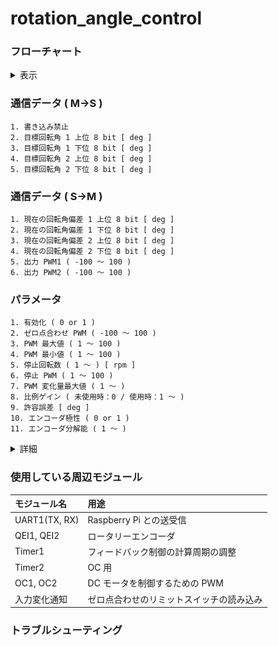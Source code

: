 
# rotation_angle_control
### フローチャート
<details><summary>表示</summary><div>

<br>

***※太字斜体下線の文字列はパラメータで設定する値***

![](img/flow_chart/rotation_angle_control_1.svg)
* A : ゼロ点合わせの処理にあたる．リミットスイッチが押されるとループを抜けて回転角制御の処理に移行する．
* B : 出力デューティー比を決定する式．ちなみに cnt_diff は「位置カウント目標値 - 位置カウント現在値」で求めている．
* C, D : 出力デューティー比を既定の範囲内に収める処理．
* E : 非常停止を解除した際の急加速を防止する処理．
    * 非常停止などによって駆動電源が投入されていない状態で回転角偏差が生じると，加減速処理が効力を発揮せず，駆動電源を投入すると（非常停止を解除すると）モータが急加速する可能性がある ( 詳細は「 G 」を参照 ) ．
    * そこで回転数現在値が「停止回転数」以下になったら駆動電源が投入されていない可能性があると判断して，「停止 PWM」を出力デューティー比の上限にする．
* F : 現在値と目標値の偏差の絶対値が「許容誤差」以下になったらモータを停止する．
* G : モータの加減速処理
    * 「 B 」式で出力デューティー比を計算しているため，回転角目標値を急激に変化させるなどして回転角偏差の絶対値が大きくなると，出力デューティー比が大きくなってモータが急加速する可能性がある．これを防ぐために単位時間当たりのデューティー比の変化量に制限を設けている（加減速処理）．
    * 加減速処理に関してはフィードバックを行っておらず，モータの状態に関係なく時間が経過すればデューティー比を大きくすることができる．したがって，「 E 」のように駆動電源が投入されている状態では加減速処理が機能しない．
* H : 「有効化」が 0 だったチャンネルはモータを駆動しない．誤作動を防ぐために，<u>***使用しないチャンネルの「有効化」は 0 にすること．***</u>
* I : 「エンコーダ極性」というパラメータが正しいか確認する処理．
    * 以下の２つの語句を定義する．
        * 位置カウント実測値 : エンコーダから出力されるパルスから計算した位置カウント
        * 位置カウント現在値 : 「エンコーダ極性」が 0 のときは位置カウント実測値と等しい値，「エンコーダ極性」が 1 のときは位置カウント実測値に -1 を乗じた値．
    * このプログラムはモータが正転したとき ( デューティー比が正のとき ) に位置カウント現在値が増加する前提で書かれている．エンコーダの取り付けられている向きやギヤのかまされ方に応じてモータ正転時の位置カウント実測値の変化量の符号が変わるため，状況に応じて「エンコーダ極性」の値を適切に設定しなければならない．
    * 「エンコーダ極性」の値が不適切な場合（モータ正転時の位置カウント現在値が減少してしまう場合），常にプログラムの意図した方向とは逆の方向にモータが回転するため，以下のような流れで暴走してしまう．
        1. 偏差が生じるとモータを駆動して偏差の絶対値を小さくしようとする．
        2. プログラムが意図した方向とは逆の方向に回転してしまう．
        3. 偏差の絶対値が大きくなる．
        4. 偏差の絶対値に比例してモータの出力を上げるため，偏差の絶対値がさらに大きくなる
        5. 「PWM 最大値」になるまでモータの出力が上がる

![](img/flow_chart/rotation_angle_control_2.svg)
* J : check_pol() の中核にあたる処理．
    * 出力デューティー比が「PWM 最大値」のときに偏差の絶対値が増加したら，err_cnt をインクリメントする．
* K : 出力デューティー比の符号が変わったら err_cnt をクリアする．
    * モータの回転方向が逆転するような回転角目標値が与えられたとき(*1)，「エンコーダ極性」が適切に設定されていたとしても「 J 」の条件を満たしてしまう可能性があるので，err_cnt をクリアする．
* L : 出力デューティー比の符号が変わらずに「 J 」の条件を 4 回連続で満たしたら，「 I 」で説明した暴走状態だと判断して inform_err() を呼び出す．
* M : モータを停止して LED を一定の間隔で点滅させ，エラーが発生したことを通知する．

*1 :<br>
例として回転角目標値が 1000 [deg], 回転角現在値が 500 [deg] で出力デューティー比が 70% のときに，回転角目標値を 0 [deg] に変更するとモータの回転方向が逆転する．
</details></div>

### 通信データ ( M->S )
    1. 書き込み禁止
    2. 目標回転角 1 上位 8 bit [ deg ]
    3. 目標回転角 1 下位 8 bit [ deg ]
    4. 目標回転角 2 上位 8 bit [ deg ]
    5. 目標回転角 2 下位 8 bit [ deg ]
### 通信データ ( S->M )
    1. 現在の回転角偏差 1 上位 8 bit [ deg ]
    2. 現在の回転角偏差 1 下位 8 bit [ deg ]
    3. 現在の回転角偏差 2 上位 8 bit [ deg ]
    4. 現在の回転角偏差 2 下位 8 bit [ deg ]
    5. 出力 PWM1 ( -100 ～ 100 )
    6. 出力 PWM2 ( -100 ～ 100 )
### パラメータ
    1. 有効化 ( 0 or 1 )
    2. ゼロ点合わせ PWM ( -100 ～ 100 )
    3. PWM 最大値 ( 1 ～ 100 )
    4. PWM 最小値 ( 1 ～ 100 )
    5. 停止回転数 ( 1 ～ ) [ rpm ]
    6. 停止 PWM ( 1 ～ 100 )
    7. PWM 変化量最大値 ( 1 ～ )
    8. 比例ゲイン ( 未使用時：0 / 使用時：1 ～ )
    9. 許容誤差 [ deg ]
    10. エンコーダ極性 ( 0 or 1 )
    11. エンコーダ分解能 ( 1 ～ )
<details><summary>詳細</summary><div>

* 有効化
    * 使用するときは 1 にする．
    * 使用しないときは 0 にしておく．
    * ***使用しないのに 1 にしおくと，エンコーダのコネクタから乗ったノイズによって誤動作が起こる可能性がある．***
* ゼロ点合わせ PWM
    * ゼロ点合わせ時に出力する PWM 波形のデューティー比
    * 負の値を指定することで回転方向を逆転させることができる
    * ゼロ点合わせ用のリミットスイッチが押された時点で急停止させるため，機械的，電気的にダメージの少ない小さめな値を指定すること
* PWM 最大値
    * 制御基板から出力する PWM 波形 のデューティー比の最大値
    * 「PWM 最大値」よりも大きな値がマスターから指定された場合は，「PWM 最大値」が代わりに使用される
    * 極力小さな値を指定することで，マスター側のプログラムに不具合が生じてもモータの暴走を防ぐことができる
* PWM 最小値
    * モータが回転するデューティー比の最小値を指定する
    * 目標値と現在値の偏差の絶対値が小さいときの微調整に使用する
* 停止回転数
    * モータが停止したと判断する回転数の最大値を指定する．詳細はフローチャートの「 E 」を参照すること．
* 停止 PWM
    * モータが停止したと判断されたときのデューティー比の上限．詳細はフローチャートの「 E 」を参照すること．
* PWM 変化量最大値
    * 加減速処理に使用するパラメータ
    * 許容する 1 秒あたりのデューティー比の変化量
    * 例としてこのパラメータを 50 に設定した場合，1 秒間で最大 50% だけデューティー比を変化させることができるため，停止状態（0%）から最大出力（100%）になるまで 2 秒かかることになる．
* 比例ゲイン
    * 出力デューティー比を決定する際に使用する．
    * 詳細はフローチャートの「 B 」を参照すること．
* 許容誤差
    * フィードバック制御で回転角現在値を回転角目標値に近づけていく際，許容する誤差．
    * 偏差が許容誤差以下になったらモータを停止させる．
* エンコーダ極性
    * エンコーダの取り付けられ方に応じて設定する．詳細はフローチャートの「 I 」を参照すること．
* エンコーダ分解能
    * 分解能（１回転で何パルス出力されるか）を指定する
    * 古いエンコーダ ( RE30E-300-213-1 ) は分解能 300，新しいエンコーダ ( AMT102-V ) は DIP スイッチで分解能を設定できる．（分解能 384 で使うことが多い）
    * 新しいエンコーダ ( AMT102-V ) に関して，DIP スイッチと分解能の関係を下図に示す．( [引用元](https://www.cuidevices.com/product/resource/amt10.pdf) )
    ![](img/resolution_settings.PNG)
</div></details>

### 使用している周辺モジュール
|モジュール名|用途|
|:-|:-|
|UART1(TX, RX)|Raspberry Pi との送受信|
|QEI1, QEI2|ロータリーエンコーダ|
|Timer1|フィードバック制御の計算周期の調整|
|Timer2|OC 用|
|OC1, OC2|DC モータを制御するための PWM|
|入力変化通知|ゼロ点合わせのリミットスイッチの読み込み|

### トラブルシューティング